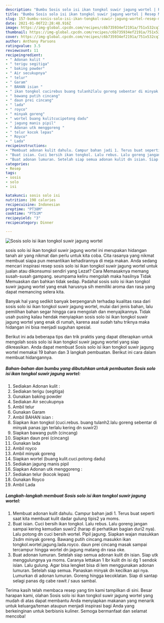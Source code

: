 ```yaml
---
description: "Bumbu Sosis solo isi ikan tongkol suwir jagung wortel | Resep Membuat Sosis solo isi ikan tongkol suwir jagung wortel Yang Sedap"
title: "Bumbu Sosis solo isi ikan tongkol suwir jagung wortel | Resep Membuat Sosis solo isi ikan tongkol suwir jagung wortel Yang Sedap"
slug: 157-bumbu-sosis-solo-isi-ikan-tongkol-suwir-jagung-wortel-resep-membuat-sosis-solo-isi-ikan-tongkol-suwir-jagung-wortel-yang-sedap
date: 2021-01-06T22:28:48.916Z
image: https://img-global.cpcdn.com/recipes/c6b735934ef2191a/751x532cq70/sosis-solo-isi-ikan-tongkol-suwir-jagung-wortel-foto-resep-utama.jpg
thumbnail: https://img-global.cpcdn.com/recipes/c6b735934ef2191a/751x532cq70/sosis-solo-isi-ikan-tongkol-suwir-jagung-wortel-foto-resep-utama.jpg
cover: https://img-global.cpcdn.com/recipes/c6b735934ef2191a/751x532cq70/sosis-solo-isi-ikan-tongkol-suwir-jagung-wortel-foto-resep-utama.jpg
author: Anthony Parsons
ratingvalue: 3.5
reviewcount: 11
recipeingredient:
- " Adonan kulit "
- " terigu segitiga"
- " baking powder"
- " Air secukupnya"
- " telur"
- " Garam"
- " BAHAN isian "
- " ikan tongkol cucirebus buang tulanh2lalu goreng sebentar di minyak panas jgn terlalu kering dn suwir2"
- " bawang putih cincang"
- " daun prei cincang"
- " lada"
- " royco"
- " minyak goreng"
- " wortel buang kulitcucipotong dadu"
- " jagung manis pipil"
- " Adonan utk menggoreng "
- " telur kocok lepas"
- " Royco"
- " Lada"
recipeinstructions:
- "Membuat adonan kulit dahulu. Campur bahan jadi 1. Terus buat seperti saat kita membuat kulit dadar gulung tipis2 ya moms."
- "Buat isian. Cuci bersih ikan tongkol. Lalu rebus. Lalu goreng jangan sampai kering kemudian suwir2 (harap di perhatikan bagian duri2 nya). Lalu potong dn cuci bersih wortel. Pipil jagung. Siapkan wajan masukkan 2sdm minyak goreng. Bawang putih cincang.masukkn ikan tongkol.wortel.jagung.lada.royco. daun prei cincang masak sampai tercampur hingga wortel dn jagung matang dn rasa oke."
- "Buat adonan lumuran. Setelah siap semua adonan kulit dn isian. Siap utk menggulungnya ya moms. Caranya lettakan 1 lbr kulit dn isi dg 1 sendok isian. Lalu gulung. Agar bisa lengket bisa di lem menggunakan adonan lumuran. Setelah siap semua. Panaskan minyak dn kecilkan api nya. Lumurkan di adonan lumuran. Goreng hingga kecoklatan. Siap di santap selagi panas dg cabe rawit / saus sambal."
categories:
- Resep
tags:
- sosis
- solo
- isi

katakunci: sosis solo isi 
nutrition: 198 calories
recipecuisine: Indonesian
preptime: "PT38M"
cooktime: "PT51M"
recipeyield: "3"
recipecategory: Dinner

---
```



![Sosis solo isi ikan tongkol suwir jagung wortel](https://img-global.cpcdn.com/recipes/c6b735934ef2191a/751x532cq70/sosis-solo-isi-ikan-tongkol-suwir-jagung-wortel-foto-resep-utama.jpg)


sosis solo isi ikan tongkol suwir jagung wortel ini merupakan hidangan tanah air yang nikmat dan perlu untuk kita coba. Cita rasanya yang nikmat membuat siapa pun menantikan kehadirannya di meja makan.
Anda sedang mencari inspirasi resep sosis solo isi ikan tongkol suwir jagung wortel untuk jualan atau dikonsumsi sendiri yang Lezat? Cara Memasaknya memang susah-susah gampang. seumpama keliru mengolah maka hasilnya Tidak Memuaskan dan bahkan tidak sedap. Padahal sosis solo isi ikan tongkol suwir jagung wortel yang enak harusnya sih memiliki aroma dan rasa yang dapat memancing selera kita.



Banyak hal yang sedikit banyak berpengaruh terhadap kualitas rasa dari sosis solo isi ikan tongkol suwir jagung wortel, mulai dari jenis bahan, lalu pemilihan bahan segar hingga cara mengolah dan menyajikannya. Tidak usah pusing kalau hendak menyiapkan sosis solo isi ikan tongkol suwir jagung wortel yang enak di rumah, karena asal sudah tahu triknya maka hidangan ini bisa menjadi suguhan spesial.


Berikut ini ada beberapa tips dan trik praktis yang dapat diterapkan untuk mengolah sosis solo isi ikan tongkol suwir jagung wortel yang siap dikreasikan. Anda dapat membuat Sosis solo isi ikan tongkol suwir jagung wortel memakai 19 bahan dan 3 langkah pembuatan. Berikut ini cara dalam membuat hidangannya.

<!--inarticleads1-->

##### Bahan-bahan dan bumbu yang dibutuhkan untuk pembuatan Sosis solo isi ikan tongkol suwir jagung wortel:

1. Sediakan  Adonan kulit :
1. Sediakan  terigu (segitiga)
1. Gunakan  baking powder
1. Sediakan  Air secukupnya
1. Ambil  telur
1. Gunakan  Garam
1. Ambil  BAHAN isian :
1. Siapkan  ikan tongkol (cuci.rebus. buang tulanh2.lalu goreng sebentar di minyak panas jgn terlalu kering dn suwir2)
1. Siapkan  bawang putih (cincang)
1. Siapkan  daun prei (cincang)
1. Gunakan  lada
1. Ambil  royco
1. Ambil  minyak goreng
1. Siapkan  wortel (buang kulit.cuci.potong dadu)
1. Sediakan  jagung manis pipil
1. Siapkan  Adonan utk menggoreng :
1. Sediakan  telur (kocok lepas)
1. Gunakan  Royco
1. Ambil  Lada




<!--inarticleads2-->

##### Langkah-langkah membuat Sosis solo isi ikan tongkol suwir jagung wortel:

1. Membuat adonan kulit dahulu. Campur bahan jadi 1. Terus buat seperti saat kita membuat kulit dadar gulung tipis2 ya moms.
1. Buat isian. Cuci bersih ikan tongkol. Lalu rebus. Lalu goreng jangan sampai kering kemudian suwir2 (harap di perhatikan bagian duri2 nya). Lalu potong dn cuci bersih wortel. Pipil jagung. Siapkan wajan masukkan 2sdm minyak goreng. Bawang putih cincang.masukkn ikan tongkol.wortel.jagung.lada.royco. daun prei cincang masak sampai tercampur hingga wortel dn jagung matang dn rasa oke.
1. Buat adonan lumuran. Setelah siap semua adonan kulit dn isian. Siap utk menggulungnya ya moms. Caranya lettakan 1 lbr kulit dn isi dg 1 sendok isian. Lalu gulung. Agar bisa lengket bisa di lem menggunakan adonan lumuran. Setelah siap semua. Panaskan minyak dn kecilkan api nya. Lumurkan di adonan lumuran. Goreng hingga kecoklatan. Siap di santap selagi panas dg cabe rawit / saus sambal.




Terima kasih telah membaca resep yang tim kami tampilkan di sini. Besar harapan kami, olahan Sosis solo isi ikan tongkol suwir jagung wortel yang mudah di atas dapat membantu Anda menyiapkan makanan yang menarik untuk keluarga/teman ataupun menjadi inspirasi bagi Anda yang berkeinginan untuk berbisnis kuliner. Semoga bermanfaat dan selamat mencoba!
